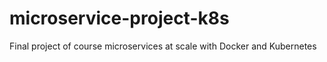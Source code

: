 # microservice-project-k8s
Final project of course microservices at scale with Docker and Kubernetes
